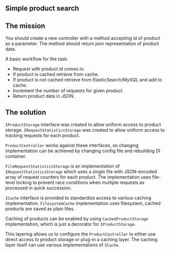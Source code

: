 Simple product search
------

The mission
------
You should create a new controller with a method accepting id of product as a parameter. The method should return json representation of product data.

A basic workflow for the task:

- Request with product id comes in.
- If product is cached retrieve from cache.
- If product is not cached retrieve from ElasticSearch/MySQL and add to cache.
- Increment the number of requests for given product.
- Return product data in JSON.

The solution
------
`IProductStorage` interface was created to allow uniform access to product storage. `IRequestStatisticsStorage` was created to allow uniform access to tracking requests for each product.

`ProductController` works against these interfaces, so changing implementation can be achieved by changing config file and rebuilding DI container.

`FileRequestStatisticsStorage` is an implementation of `IRequestStatisticsStorage` which uses a single file with JSON-encoded array of request counters for each product. The implementation uses file-level locking to prevent race conditions when multiple requests as processed in quick succession. 

`ICache` interface is provided to standardize access to various caching implementation. `FilesystemCache` implementation uses filesystem, cached products are saved as plain files.

Caching of products can be enabled by using `CachedProductStorage` implementation, which is just a decorator for `IProductStorage`.

This layering allows us to configure the `ProductController` to either use direct access to product storage or plug-in a caching layer. The caching layer itself can use various implementations of `ICache`.